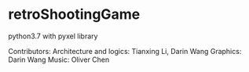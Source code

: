 # retroShootingGame
python3.7 with pyxel library

 Contributors:
Architecture and logics: Tianxing Li, Darin Wang
Graphics: Darin Wang
Music: Oliver Chen
